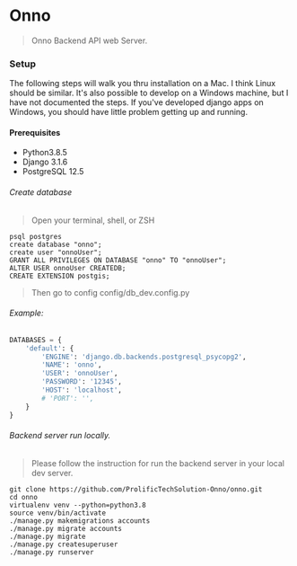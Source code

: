 # Onno
> Onno Backend API web Server.

### Setup
The following steps will walk you thru installation on a Mac. I think Linux should be similar. It's also possible to develop on a Windows machine, but I have not documented the steps. If you've developed django apps on Windows, you should have little problem getting up and running.

#### Prerequisites
- Python3.8.5
- Django 3.1.6
- PostgreSQL 12.5

###### Create database 
> Open your terminal, shell, or ZSH
```base
psql postgres
create database "onno";
create user "onnoUser";
GRANT ALL PRIVILEGES ON DATABASE "onno" TO "onnoUser";
ALTER USER onnoUser CREATEDB;
CREATE EXTENSION postgis;
```

> Then go to config config/db_dev.config.py
###### Example:
```python
DATABASES = {
    'default': {
        'ENGINE': 'django.db.backends.postgresql_psycopg2',
        'NAME': 'onno',
        'USER': 'onnoUser',
        'PASSWORD': '12345',
        'HOST': 'localhost',
        # 'PORT': '',
    }
}
```

###### Backend server run locally.
> Please follow the instruction for run the backend server in your local dev server.
```base
git clone https://github.com/ProlificTechSolution-Onno/onno.git
cd onno
virtualenv venv --python=python3.8
source venv/bin/activate
./manage.py makemigrations accounts
./manage.py migrate accounts
./manage.py migrate
./manage.py createsuperuser
./manage.py runserver
```
